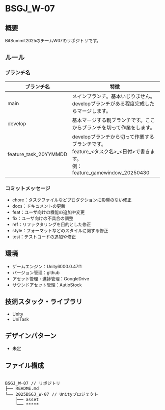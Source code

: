 # BSGJ_W-07
## 概要
BitSummit2025のチームW07のリポジトリです。

## ルール
### ブランチ名
| ブランチ名 | 特徴 |
| --- | --- |
| main | メインブランチ。基本いじりません。<br> developブランチがある程度完成したらマージします。 |
| develop | 基本マージする親ブランチです。ここからブランチを切って作業をします。 |
| feature_task_20YYMMDD | developブランチから切って作業するブランチです。<br> feature_<タスク名>_<日付>で書きます。<br>例：feature_gamewindow_20250430 |

### コミットメッセージ
- chore：タスクファイルなどプロダクションに影響のない修正
- docs：ドキュメントの更新
- feat：ユーザ向けの機能の追加や変更
- fix：ユーザ向けの不具合の調整
- ref：リファクタリングを目的とした修正
- style：フォーマットなどのスタイルに関する修正
- test：テストコードの追加や修正

## 環境
- ゲームエンジン：Unity6000.0.47f1
- バージョン管理：github
- アセット管理・進捗管理：GoogleDrive
- サウンドアセット管理：AutioStock

## 技術スタック・ライブラリ
- Unity
- UniTask

## デザインパターン
- 未定

## ファイル構成
<pre> 
BSGJ_W-07 // リポジトリ
├── README.md
└── 2025BSGJ_W-07 // Unityプロジェクト
    ├── asset
    └── *****
</pre>
